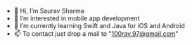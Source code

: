 - 👋 Hi, I’m Saurav Sharma 
- 👀 I’m interested in mobile app development
- 🌱 I’m currently learning Swift and Java for iOS and Android
- 📫 To contact just drop a mail to "100rav.97@gmail.com"

<!---
saurav-997/saurav-997 is a ✨ special ✨ repository because its `README.md` (this file) appears on your GitHub profile.
You can click the Preview link to take a look at your changes.
--->
